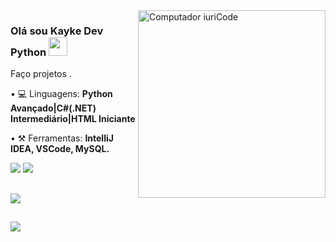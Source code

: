 <img src="https://raw.githubusercontent.com/MicaelliMedeiros/micaellimedeiros/master/image/computer-illustration.png" min-width="300px" max-width="300px" width="300px" align="right" alt="Computador iuriCode">

### Olá sou Kayke Dev Python <img src="https://raw.githubusercontent.com/kaueMarques/kaueMarques/master/hi.gif" width="30px">

<p align="left"> 
  Faço projetos .
</p>

<p align="left">
• 💻 Linguagens: <strong>Python Avançado|C#(.NET) Intermediário|HTML Iniciante</strong>
</p>

<p align="left">
• ⚒ Ferramentas: <strong>IntelliJ IDEA, VSCode, MySQL.</strong>
  <p>
<palign="left">
  <a href="#" alt="Java">
  <img src="https://img.shields.io/badge/Java-ED8B00?style=for-the-badge&logo=java&logoColor=white"/></a>

  <a href="#" alt="MySQL">
  <img src="https://img.shields.io/badge/MySQL-00000F?style=for-the-badge&logo=mysql&logoColor=white"/></a>

  </div>
  
  ##
 
<div> 
  
  <a href="#" alt="VSCode">
  <img src="https://img.shields.io/badge/Visual_Studio_Code-0078D4?style=for-the-badge&logo=visual%20studio%20code&logoColor=white"/></a>
  
  </div>
  
  ##
  
<div> 
<a href = "mailto:kaykesandesg@gmail.com"><img src="https://img.shields.io/badge/-Gmail-%23333?style=for-the-badge&logo=gmail&logoColor=white" target="_blank"></a>
</div>

</p>  
